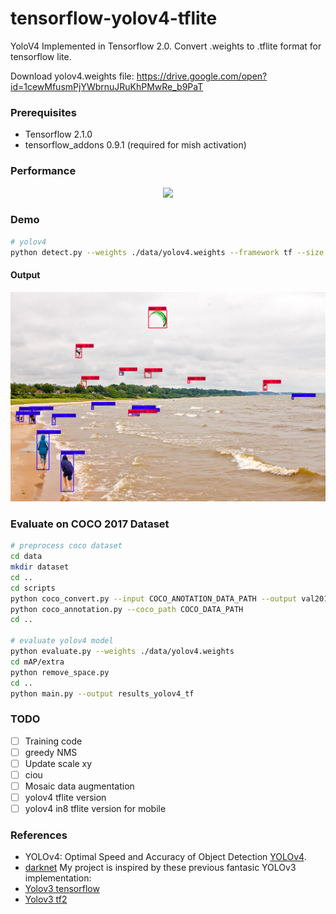 # tensorflow-yolov4-tflite
YoloV4 Implemented in Tensorflow 2.0. Convert .weights to .tflite format for tensorflow lite.

Download yolov4.weights file: https://drive.google.com/open?id=1cewMfusmPjYWbrnuJRuKhPMwRe_b9PaT


### Prerequisites
* Tensorflow 2.1.0
* tensorflow_addons 0.9.1 (required for mish activation)

### Performance
<p align="center"><img src="data/performance.png" width="640"\></p>

### Demo

```bash
# yolov4
python detect.py --weights ./data/yolov4.weights --framework tf --size 608 --image ./data/kite.jpg
```

#### Output
<p align="center"><img src="result.png" width="640"\></p>



### Evaluate on COCO 2017 Dataset
```bash
# preprocess coco dataset
cd data
mkdir dataset
cd ..
cd scripts
python coco_convert.py --input COCO_ANOTATION_DATA_PATH --output val2017.pkl
python coco_annotation.py --coco_path COCO_DATA_PATH 
cd ..

# evaluate yolov4 model
python evaluate.py --weights ./data/yolov4.weights
cd mAP/extra
python remove_space.py
cd ..
python main.py --output results_yolov4_tf

```

### TODO
* [ ] Training code
* [ ] greedy NMS
* [ ] Update scale xy
* [ ] ciou
* [ ] Mosaic data augmentation
* [ ] yolov4 tflite version
* [ ] yolov4 in8 tflite version for mobile

### References

  * YOLOv4: Optimal Speed and Accuracy of Object Detection [YOLOv4](https://arxiv.org/abs/2004.10934).
  * [darknet](https://github.com/AlexeyAB/darknet)
  My project is inspired by these previous fantasic YOLOv3 implementation:
  * [Yolov3 tensorflow](https://github.com/YunYang1994/tensorflow-yolov3)
  * [Yolov3 tf2](https://github.com/zzh8829/yolov3-tf2)
